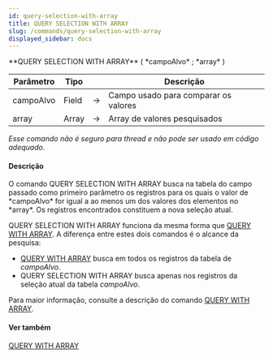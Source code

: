 ```yaml
---
id: query-selection-with-array
title: QUERY SELECTION WITH ARRAY
slug: /commands/query-selection-with-array
displayed_sidebar: docs
---
```


<!--REF #_command_.QUERY SELECTION WITH ARRAY.Syntax-->**QUERY SELECTION WITH ARRAY** ( *campoAlvo* ; *array* )<!-- END REF-->
<!--REF #_command_.QUERY SELECTION WITH ARRAY.Params-->
| Parâmetro | Tipo |  | Descrição |
| --- | --- | --- | --- |
| campoAlvo | Field | &#8594;  | Campo usado para comparar os valores |
| array | Array | &#8594;  | Array de valores pesquisados |

<!-- END REF-->

*Esse comando não é seguro para thread e não pode ser usado em código adequado.*


#### Descrição 

<!--REF #_command_.QUERY SELECTION WITH ARRAY.Summary-->O comando QUERY SELECTION WITH ARRAY busca na tabela do campo passado como primeiro parâmetro os registros para os quais o valor de *campoAlvo* for igual a ao menos um dos valores dos elementos no *array*.<!-- END REF--> Os registros encontrados constituem a nova seleção atual. 

QUERY SELECTION WITH ARRAY funciona da mesma forma que [QUERY WITH ARRAY](query-with-array.md "QUERY WITH ARRAY"). A diferença entre estes dois comandos é o alcance da pesquisa:

* [QUERY WITH ARRAY](query-with-array.md "QUERY WITH ARRAY") busca em todos os registros da tabela de *campoAlvo*.
* QUERY SELECTION WITH ARRAY busca apenas nos registros da seleção atual da tabela *campoAlvo*.

Para maior informação, consulte a descrição do comando [QUERY WITH ARRAY](query-with-array.md "QUERY WITH ARRAY").

#### Ver também 

[QUERY WITH ARRAY](query-with-array.md)  